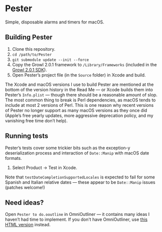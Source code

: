 Pester
======

Simple, disposable alarms and timers for macOS.

Building Pester
---------------

1. Clone this repository.
2. ```cd /path/to/Pester```
3. ```git submodule update --init --force```
4. Copy the Growl 2.0.1 framework to `/Library/Frameworks` (included in the [Growl 2.0.1 SDK](http://growl.info/downloads#devdownloads)).
5. Open Pester’s project file (in the `Source` folder) in Xcode and build. 

The Xcode and macOS versions I use to build Pester are mentioned at the bottom of the version history in the Read Me — or Xcode builds them into Pester’s `Info.plist` — though there should be a reasonable amount of slop.  The most common thing to break is Perl dependencies, as macOS tends to include at most 2 versions of Perl.  This is one reason why recent versions of Pester no longer support as many macOS versions as they once did (Apple’s free yearly updates, more aggressive deprecation policy, and my vanishing free time don’t help).

Running tests
-------------

Pester’s tests cover some trickier bits such as the exception-y deserialization process and interaction of `Date::Manip` with macOS date formats.

1. Select Product → Test in Xcode.

Note that `testDateCompletionSupportedLocales` is expected to fail for some Spanish and Italian relative dates — these appear to be `Date::Manip` issues (patches welcome!)

Need ideas?
-----------

Open `Pester to do.ooutline` in OmniOutliner — it contains many ideas I haven’t had time to implement.  If you don't have OmniOutliner, use [this HTML version](https://rawgit.com/nriley/Pester/master/Pester%20to%20do.html/index.html) instead.